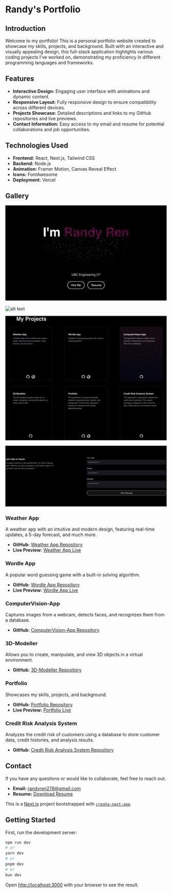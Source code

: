 # Randy's Portfolio

## Introduction

Welcome to my portfolio! This is a personal portfolio website created to showcase my skills, projects, and background. Built with an interactive and visually appealing design, this full-stack application highlights various coding projects I've worked on, demonstrating my proficiency in different programming languages and frameworks.

## Features

- **Interactive Design:** Engaging user interface with animations and dynamic content.
- **Responsive Layout:** Fully responsive design to ensure compatibility across different devices.
- **Projects Showcase:** Detailed descriptions and links to my GitHub repositories and live previews.
- **Contact Information:** Easy access to my email and resume for potential collaborations and job opportunities.

## Technologies Used

- **Frontend:** React, Next.js, Tailwind CSS
- **Backend:** Node.js
- **Animation:** Framer Motion, Canvas Reveal Effect
- **Icons:** FontAwesome
- **Deployment:** Vercel

## Gallery

![alt text](1read.png) 

![alt text](2read.png) 

![alt text](3read.png) 

![alt text](4read.png)

### Weather App
A weather app with an intuitive and modern design, featuring real-time updates, a 5-day forecast, and much more.
- **GitHub:** [Weather App Repository](https://github.com/randyren278/weather-app.git)
- **Live Preview:** [Weather App Live](https://randy-weather-app.vercel.app/)

### Wordle App
A popular word guessing game with a built-in solving algorithm.
- **GitHub:** [Wordle App Repository](https://github.com/randyren278/Wordle.git)
- **Live Preview:** [Wordle App Live](https://randy-eldrow.vercel.app/)

### ComputerVision-App
Captures images from a webcam, detects faces, and recognizes them from a database.
- **GitHub:** [ComputerVision-App Repository](https://github.com/randyren278/computervision.git)

### 3D-Modeller
Allows you to create, manipulate, and view 3D objects in a virtual environment.
- **GitHub:** [3D-Modeller Repository](https://github.com/randyren278/3D-Modeller.git)

### Portfolio
Showcases my skills, projects, and background.
- **GitHub:** [Portfolio Repository](https://github.com/randyren278/randy-portfolio.git)
- **Live Preview:** [Portfolio Live](https://randyren.vercel.app/)

### Credit Risk Analysis System
Analyzes the credit risk of customers using a database to store customer data, credit histories, and analysis results.
- **GitHub:** [Credit Risk Analysis System Repository](https://github.com/randyren278/CreditRiskAnalysis.git)

## Contact

If you have any questions or would like to collaborate, feel free to reach out:
- **Email:** [randyren278@gmail.com](mailto:randyren278@gmail.com)
- **Resume:** [Download Resume](path/to/resume.pdf)

This is a [Next.js](https://nextjs.org/) project bootstrapped with [`create-next-app`](https://github.com/vercel/next.js/tree/canary/packages/create-next-app).

## Getting Started

First, run the development server:

```bash
npm run dev
# or
yarn dev
# or
pnpm dev
# or
bun dev
```

Open [http://localhost:3000](http://localhost:3000) with your browser to see the result.

